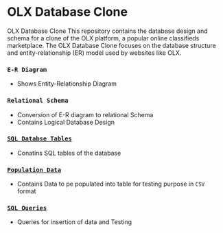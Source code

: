 # OLX Database Clone
OLX Database Clone
This repository contains the database design and schema for a clone of the OLX platform, a popular online classifieds marketplace. The OLX Database Clone focuses on the database structure and entity-relationship (ER) model used by websites like OLX.

### `E-R Diagram`
* Shows Entity-Relationship Diagram
### `Relational Schema`
* Conversion of E-R diagram to relational Schema
* Contains Logical Database Design
### [`SQL Databse Tables`](Database%20Tables)
* Conatins SQL tables of the database
### [`Population Data`](Population%20Data)
* Contains Data to pe populated into table for testing purpose in `CSV` format
### [`SQL Queries`](SQL%20Queries)
* Queries for insertion of data and Testing
